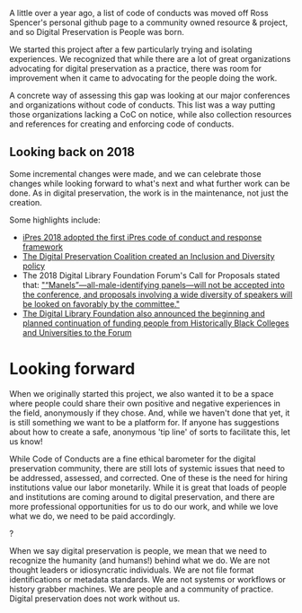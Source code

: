 A little over a year ago, a list of code of conducts was moved off Ross Spencer's personal github page to a community owned resource & project, and so Digital Preservation is People was born. 

We started this project after a few particularly trying and isolating experiences. We recognized that while there are a lot of great organizations advocating for digital preservation as a practice, there was room for improvement when it came to advocating for the people doing the work. 

A concrete way of assessing this gap was looking at our major conferences and organizations without code of conducts. This list was a way putting those organizations lacking a CoC on notice, while also collection resources and references for creating and enforcing code of conducts.

## Looking back on 2018

Some incremental changes were made, and we can celebrate those changes while looking forward to what's next and what further work can be done. As in digital preservation, the work is in the maintenance, not just the creation. 

Some highlights include:

* [iPres 2018 adopted the first iPres code of conduct and response framework](https://ipres2018.org/code-of-conduct)
* [The Digital Preservation Coalition created an Inclusion and Diversity policy](https://www.dpconline.org/docs/miscellaneous/about/1807-dpc-inclusion-and-diversity-policy/file)
* The 2018 Digital Library Foundation Forum's Call for Proposals stated that: ["“Manels”—all-male-identifying panels—will not be accepted into the conference, and proposals involving a wide diversity of speakers will be looked on favorably by the committee."](https://forum2018.diglib.org/call-for-proposals/)
* [The Digital Library Foundation also announced the beginning and planned continuation of funding people from Historically Black Colleges and Universities to the Forum](https://forum2018.diglib.org/fellowship-opportunities/#HBCU)

<add more examples>

# Looking forward 

When we originally started this project, we also wanted it to be a space where people could share their own positive and negative experiences in the field, anonymously if they chose. And, while we haven't done that yet, it is still something we want to be a platform for. If anyone has suggestions about how to create a safe, anonymous 'tip line' of sorts to facilitate this, let us know!

While Code of Conducts are a fine ethical barometer for the digital preservation community, there are still lots of systemic issues that need to be addressed, assessed, and corrected. One of these is the need for hiring institutions value our labor monetarily. While it is great that loads of people and institutions are coming around to digital preservation, and there are more professional opportunities for us to do our work, and while we love what we do, we need to be paid accordingly. 

<something about open source projects being done on a voluntary basis here maybe>?

When we say digital preservation is people, we mean that we need to recognize the humanity (and humans!) behind what we do. We are not thought leaders or idiosyncratic individuals. We are not file format identifications or metadata standards. We are not systems or workflows or history grabber machines. We are people and a community of practice. Digital preservation does not work without us.
